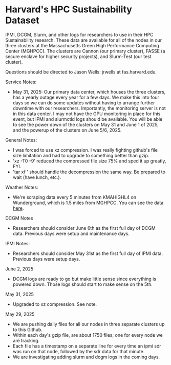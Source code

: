 # Harvard's HPC Sustainability Dataset
IPMI, DCGM, Slurm, and other logs for researchers to use in their HPC Sustainability research. These data are available for all of the nodes in our three clusters at the Massachusetts Green High Performance Computing Center (MGHPCC). The clusters are Cannon (our primary cluster), FASSE (a secure enclave for higher security projects), and Slurm-Test (our test cluster).

Questions should be directed to Jason Wells: jrwells at fas.harvard.edu.

Service Notes:
- May 31, 2025: Our primary data center, which houses the three clusters, has a yearly outage every year for a few days. We make this into four days so we can do some updates without having to arrange further downtime with our researchers. Importantly, the monitoring server is not in this data center. I may not have the GPU monitoring in place for this event, but IPMI and slurmctld logs should be available. You will be able to see the power down of the clusters on May 31 and June 1 of 2025, and the powerup of the clusters on June 5/6, 2025.

General Notes:
- I was forced to use xz compression. I was really fighting github's file size limitation and had to upgrade to something better than gzip.
- 'xz -T0 -9' reduced the compressed file size 75% and sped it up greatly, FYI.
- 'tar xf <filename>' should handle the decompression the same way. Be prepared to wait (have lunch, etc.).

Weather Notes:
- We're scraping data every 5 minutes from KMAHIGHL4 on Wunderground, which is 1.5 miles from MGHPCC. You can see the data <a href="https://www.wunderground.com/dashboard/pws/KMAHIGHL4">here</a>.

DCGM Notes
- Researchers should consider June 6th as the first full day of DCGM data. Previous days were setup and maintenance days.

IPMI Notes:
- Researchers should consider May 31st as the first full day of IPMI data. Previous days were setup days.

June 2, 2025
- DCGM logs are ready to go but make little sense since everything is powered down. Those logs should start to make sense on the 5th.

May 31, 2025
- Upgraded to xz compression. See note.

May 29, 2025
- We are pushing daily files for all our nodes in three separate clusters up to this Github.
- Within each day's gzip file, are about 1750 files; one for every node we are tracking.
- Each file has a timestamp on a separate line for every time an ipmi sdr was run on that node, followed by the sdr data for that minute.
- We are investigating adding slurm and dcgm logs in the coming days.
